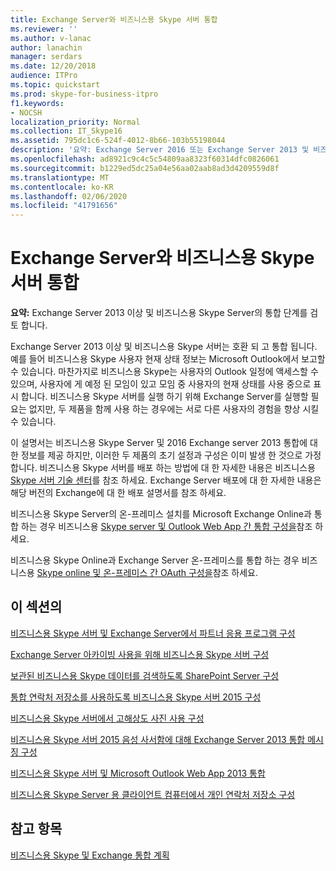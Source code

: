 ```yaml
---
title: Exchange Server와 비즈니스용 Skype 서버 통합
ms.reviewer: ''
ms.author: v-lanac
author: lanachin
manager: serdars
ms.date: 12/20/2018
audience: ITPro
ms.topic: quickstart
ms.prod: skype-for-business-itpro
f1.keywords:
- NOCSH
localization_priority: Normal
ms.collection: IT_Skype16
ms.assetid: 795dc1c6-524f-4012-8b66-103b55198044
description: '요약: Exchange Server 2016 또는 Exchange Server 2013 및 비즈니스용 Skype 서버용 통합 단계를 검토 합니다.'
ms.openlocfilehash: ad8921c9c4c5c54809aa8323f60314dfc0826061
ms.sourcegitcommit: b1229ed5dc25a04e56aa02aab8ad3d4209559d8f
ms.translationtype: MT
ms.contentlocale: ko-KR
ms.lasthandoff: 02/06/2020
ms.locfileid: "41791656"
---
```

# <a name="integrate-skype-for-business-server-with-exchange-server"></a>Exchange Server와 비즈니스용 Skype 서버 통합

**요약:** Exchange Server 2013 이상 및 비즈니스용 Skype Server의 통합 단계를 검토 합니다.

Exchange Server 2013 이상 및 비즈니스용 Skype 서버는 호환 되 고 통합 됩니다. 예를 들어 비즈니스용 Skype 사용자 현재 상태 정보는 Microsoft Outlook에서 보고할 수 있습니다. 마찬가지로 비즈니스용 Skype는 사용자의 Outlook 일정에 액세스할 수 있으며, 사용자에 게 예정 된 모임이 있고 모임 중 사용자의 현재 상태를 사용 중으로 표시 합니다. 비즈니스용 Skype 서버를 실행 하기 위해 Exchange Server를 실행할 필요는 없지만, 두 제품을 함께 사용 하는 경우에는 서로 다른 사용자의 경험을 향상 시킬 수 있습니다.

이 설명서는 비즈니스용 Skype Server 및 2016 Exchange server 2013 통합에 대 한 정보를 제공 하지만, 이러한 두 제품의 초기 설정과 구성은 이미 발생 한 것으로 가정 합니다. 비즈니스용 Skype 서버를 배포 하는 방법에 대 한 자세한 내용은 비즈니스용 [Skype 서버 기술 센터](https://go.microsoft.com/fwlink/p/?LinkId=246127)를 참조 하세요. Exchange Server 배포에 대 한 자세한 내용은 해당 버전의 Exchange에 대 한 배포 설명서를 참조 하세요.

비즈니스용 Skype Server의 온-프레미스 설치를 Microsoft Exchange Online과 통합 하는 경우 비즈니스용 [Skype server 및 Outlook Web App 간 통합 구성을](outlook-web-app.md)참조 하세요.

비즈니스용 Skype Online과 Exchange Server 온-프레미스를 통합 하는 경우 비즈니스용 [Skype online 및 온-프레미스 간 OAuth 구성을](oauth-with-online-and-on-premises.md)참조 하세요.

## <a name="in-this-section"></a>이 섹션의

[비즈니스용 Skype 서버 및 Exchange Server에서 파트너 응용 프로그램 구성](configure-partner-applications.md)

[Exchange Server 아카이빙 사용을 위해 비즈니스용 Skype 서버 구성](use-exchange-archiving.md)

[보관된 비즈니스용 Skype 데이터를 검색하도록 SharePoint Server 구성](sharepoint-to-search-for-archived-data.md)

[통합 연락처 저장소를 사용하도록 비즈니스용 Skype 서버 2015 구성](use-the-unified-contact-store.md)

[비즈니스용 Skype 서버에서 고해상도 사진 사용 구성](high-resolution-photos.md)

[비즈니스용 Skype 서버 2015 음성 사서함에 대해 Exchange Server 2013 통합 메시징 구성](exchangeunified-messaging-for-voice-mail.md)

[비즈니스용 Skype 서버 및 Microsoft Outlook Web App 2013 통합](https://technet.microsoft.com/library/513d4cc7-aa87-4f68-b99d-d58b63bdf242.aspx)

[비즈니스용 Skype Server 용 클라이언트 컴퓨터에서 개인 연락처 저장소 구성](personal-contacts-store.md)

## <a name="see-also"></a>참고 항목

[비즈니스용 Skype 및 Exchange 통합 계획](../../plan-your-deployment/integrate-with-exchange/integrate-with-exchange.md)
